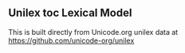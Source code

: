 Unilex toc Lexical Model
----------------------

This is built directly from Unicode.org unilex data at
https://github.com/unicode-org/unilex
